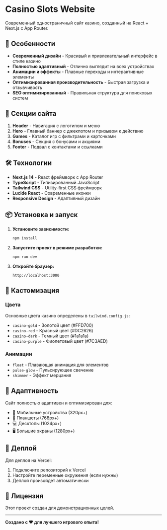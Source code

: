 # Casino Slots Website

Современный одностраничный сайт казино, созданный на React + Next.js с App Router.

## 🚀 Особенности

- **Современный дизайн** - Красивый и привлекательный интерфейс в стиле казино
- **Полностью адаптивный** - Отлично выглядит на всех устройствах
- **Анимации и эффекты** - Плавные переходы и интерактивные элементы
- **Оптимизированная производительность** - Быстрая загрузка и отзывчивость
- **SEO оптимизированный** - Правильная структура для поисковых систем

## 🎯 Секции сайта

1. **Header** - Навигация с логотипом и меню
2. **Hero** - Главный баннер с джекпотом и призывом к действию
3. **Games** - Каталог игр с фильтрами и карточками
4. **Bonuses** - Секция с бонусами и акциями
5. **Footer** - Подвал с контактами и ссылками

## 🛠 Технологии

- **Next.js 14** - React фреймворк с App Router
- **TypeScript** - Типизированный JavaScript
- **Tailwind CSS** - Utility-first CSS фреймворк
- **Lucide React** - Современные иконки
- **Responsive Design** - Адаптивный дизайн

## 📦 Установка и запуск

1. **Установите зависимости:**
   ```bash
   npm install
   ```

2. **Запустите проект в режиме разработки:**
   ```bash
   npm run dev
   ```

3. **Откройте браузер:**
   ```
   http://localhost:3000
   ```

## 🎨 Кастомизация

### Цвета
Основные цвета казино определены в `tailwind.config.js`:
- `casino-gold` - Золотой цвет (#FFD700)
- `casino-red` - Красный цвет (#DC2626)
- `casino-dark` - Темный цвет (#1a1a1a)
- `casino-purple` - Фиолетовый цвет (#7C3AED)

### Анимации
- `float` - Плавающая анимация для элементов
- `pulse-glow` - Пульсирующее свечение
- `shimmer` - Эффект мерцания

## 📱 Адаптивность

Сайт полностью адаптивен и оптимизирован для:
- 📱 Мобильные устройства (320px+)
- 📱 Планшеты (768px+)
- 💻 Десктопы (1024px+)
- 🖥 Большие экраны (1280px+)

## 🚀 Деплой

Для деплоя на Vercel:

1. Подключите репозиторий к Vercel
2. Настройте переменные окружения (если нужны)
3. Деплой произойдет автоматически

## 📄 Лицензия

Этот проект создан для демонстрационных целей.

---

**Создано с ❤️ для лучшего игрового опыта!**
